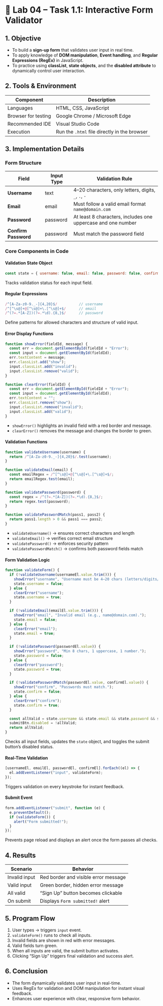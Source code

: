 # 🧾 Lab 04 – Task 1.1: Interactive Form Validator

##  1. Objective
- To build a **sign-up form** that validates user input in real time.
- To apply knowledge of **DOM manipulation**, **Event handling**, and **Regular Expressions (RegEx)** in JavaScript.
- To practice using **classList**, **state objects**, and the **disabled attribute** to dynamically control user interaction.

## 2. Tools & Environment
| Component | Description |
|------------|-------------|
| Languages | HTML, CSS, JavaScript |
| Browser for testing | Google Chrome / Microsoft Edge |
| Recommended IDE | Visual Studio Code |
| Execution | Run the `.html` file directly in the browser |

##  3. Implementation Details

### Form Structure
| Field | Input Type | Validation Rule |
|--------|-------------|----------------|
| **Username** | text | 4–20 characters, only letters, digits, `_`, `.`, `-` |
| **Email** | email | Must follow a valid email format `name@domain.com` |
| **Password** | password | At least 8 characters, includes one uppercase and one number |
| **Confirm Password** | password | Must match the password field |

### Core Components in Code

#### Validation State Object
```js
const state = { username: false, email: false, password: false, confirm: false };
```
Tracks validation status for each input field.

#### Regular Expressions
```js
/^[A-Za-z0-9._-]{4,20}$/          // username
/^[^\s@]+@[^\s@]+\.[^\s@]+$/      // email
/^(?=.*[A-Z])(?=.*\d).{8,}$/      // password
```
Define patterns for allowed characters and structure of valid input.

#### Error Display Functions
```js
function showError(fieldId, message) {
  const err = document.getElementById(fieldId + "Error");
  const input = document.getElementById(fieldId);
  err.textContent = message;
  err.classList.add("show");
  input.classList.add("invalid");
  input.classList.remove("valid");
}

function clearError(fieldId) {
  const err = document.getElementById(fieldId + "Error");
  const input = document.getElementById(fieldId);
  err.textContent = "";
  err.classList.remove("show");
  input.classList.remove("invalid");
  input.classList.add("valid");
}
```
- `showError()` highlights an invalid field with a red border and message.  
- `clearError()` removes the message and changes the border to green.

#### Validation Functions
```js
function validateUsername(username) {
  return /^[A-Za-z0-9._-]{4,20}$/.test(username);
}

function validateEmail(email) {
  const emailRegex = /^[^\s@]+@[^\s@]+\.[^\s@]+$/;
  return emailRegex.test(email);
}

function validatePassword(password) {
  const regex = /^(?=.*[A-Z])(?=.*\d).{8,}$/;
  return regex.test(password);
}

function validatePasswordMatch(pass1, pass2) {
  return pass1.length > 0 && pass1 === pass2;
}
```
- `validateUsername()` → ensures correct characters and length  
- `validateEmail()` → verifies correct email structure  
- `validatePassword()` → enforces security pattern  
- `validatePasswordMatch()` → confirms both password fields match  

#### Form Validation Logic
```js
function validateForm() {
  if (!validateUsername(usernameEl.value.trim())) {
    showError("username", "Username must be 4–20 chars (letters/digits/._-).");
    state.username = false;
  } else {
    clearError("username");
    state.username = true;
  }

  if (!validateEmail(emailEl.value.trim())) {
    showError("email", "Invalid email (e.g., name@domain.com).");
    state.email = false;
  } else {
    clearError("email");
    state.email = true;
  }

  if (!validatePassword(passwordEl.value)) {
    showError("password", "Min 8 chars, 1 uppercase, 1 number.");
    state.password = false;
  } else {
    clearError("password");
    state.password = true;
  }

  if (!validatePasswordMatch(passwordEl.value, confirmEl.value)) {
    showError("confirm", "Passwords must match.");
    state.confirm = false;
  } else {
    clearError("confirm");
    state.confirm = true;
  }

  const allValid = state.username && state.email && state.password && state.confirm;
  submitBtn.disabled = !allValid;
  return allValid;
}
```
Checks all input fields, updates the `state` object, and toggles the submit button’s disabled status.

#### Real-Time Validation
```js
[usernameEl, emailEl, passwordEl, confirmEl].forEach((el) => {
  el.addEventListener("input", validateForm);
});
```
Triggers validation on every keystroke for instant feedback.

#### Submit Event
```js
form.addEventListener("submit", function (e) {
  e.preventDefault();
  if (validateForm()) {
    alert("Form submitted!");
  }
});
```
Prevents page reload and displays an alert once the form passes all checks.

##  4. Results
| Scenario | Behavior |
|-----------|-----------|
| Invalid input | Red border and visible error message |
| Valid input | Green border, hidden error message |
| All valid | “Sign Up” button becomes clickable |
| On submit | Displays `Form submitted!` alert |

##  5. Program Flow
1. User types → triggers `input` event.  
2. `validateForm()` runs to check all inputs.  
3. Invalid fields are shown in red with error messages.  
4. Valid fields turn green.  
5. When all inputs are valid, the submit button activates.  
6. Clicking “Sign Up” triggers final validation and success alert.

##  6. Conclusion
- The form dynamically validates user input in real-time.  
- Uses RegEx for validation and DOM manipulation for instant visual feedback.  
- Enhances user experience with clear, responsive form behavior.



